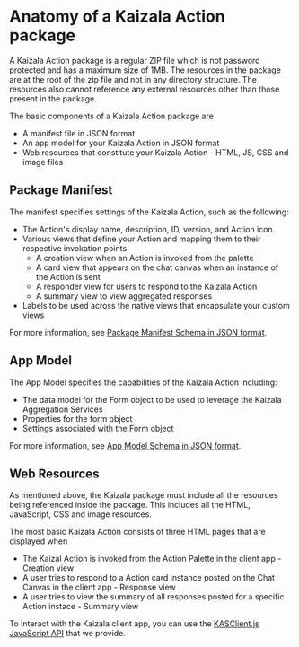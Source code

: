 # Anatomy of a Kaizala Action package

A Kaizala Action package is a regular ZIP file which is not password protected and has a maximum size of 1MB. The resources in the package are at the root of the zip file and not in any directory structure. The resources also cannot reference any external resources other than those present in the package.

The basic components of a Kaizala Action package are 
*   A manifest file in JSON format
*   An app model for your Kaizala Action in JSON format
*   Web resources that constitute your Kaizala Action - HTML, JS, CSS and image files

## Package Manifest

The manifest specifies settings of the Kaizala Action, such as the following:
*   The Action's display name, description, ID, version, and Action icon.
*   Various views that define your Action and mapping them to their respective invokation points
    * A creation view when an Action is invoked from the palette
    * A card view that appears on the chat canvas when an instance of the Action is sent
    * A responder view for users to respond to the Kaizala Action
    * A summary view to view aggregated responses
*   Labels to be used across the native views that encapsulate your custom views

For more information, see [Package Manifest Schema in JSON format](package_manifest_schema.json).

## App Model

The App Model specifies the capabilities of the Kaizala Action including:
*   The data model for the Form object to be used to leverage the Kaizala Aggregation Services
*   Properties for the form object
*   Settings associated with the Form object

For more information, see [App Model Schema in JSON format](https://github.com/MicrosoftDocs/kaizala-docs/blob/master/Articles/Actions/appModel_schema.json).

## Web Resources

As mentioned above, the Kaizala package must include all the resources being referenced inside the package. This includes all the HTML, JavaScript, CSS and image resources.

The most basic Kaizala Action consists of three HTML pages that are displayed when
*   The Kaizal Action is invoked from the Action Palette in the client app - Creation view
*   A user tries to respond to a Action card instance posted on the Chat Canvas in the client app - Response view
*   A user tries to view the summary of all responses posted for a specific Action instace - Summary view

To interact with the Kaizala client app, you can use the [KASClient.js JavaScript API](KASClient/README.md) that we provide.


